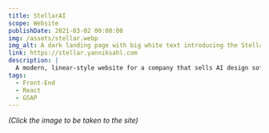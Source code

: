 ```yaml
---
title: StellarAI
scope: Website
publishDate: 2021-03-02 00:00:00
img: /assets/stellar.webp
img_alt: A dark landing page with big white text introducing the StellarAI company.
link: https://stellar.yanniksahl.com
description: |
  A modern, linear-style website for a company that sells AI design software as a service.
tags:
  - Front-End
  - React
  - GSAP
---
```


_(Click the image to be taken to the site)_
